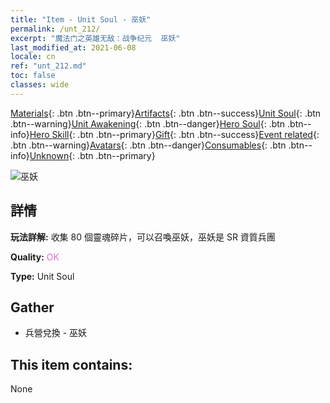 ```yaml
---
title: "Item - Unit Soul - 巫妖"
permalink: /unt_212/
excerpt: "魔法门之英雄无敌：战争纪元  巫妖"
last_modified_at: 2021-06-08
locale: cn
ref: "unt_212.md"
toc: false
classes: wide
---
```

 [Materials](/ItemsCN/){: .btn .btn--primary}[Artifacts](/ItemsCN/Artifacts/){: .btn .btn--success}[Unit Soul](/ItemsCN/UnitSoul/){: .btn .btn--warning}[Unit Awakening](/ItemsCN/UnitAwakening/){: .btn .btn--danger}[Hero Soul](/ItemsCN/HeroSoul/){: .btn .btn--info}[Hero Skill](/ItemsCN/HeroSkill/){: .btn .btn--primary}[Gift](/ItemsCN/Gift/){: .btn .btn--success}[Event related](/ItemsCN/Events/){: .btn .btn--warning}[Avatars](/ItemsCN/Avatars/){: .btn .btn--danger}[Consumables](/ItemsCN/Consumables/){: .btn .btn--info}[Unknown](/ItemsCN/Unknown/){: .btn .btn--primary}

 ![巫妖](/images/u/ti_wuyao.jpg)

## 詳情
 **玩法詳解:** 收集 80 個靈魂碎片，可以召喚巫妖，巫妖是 SR 資質兵團

 **Quality:** <span style="color: #DA70D6">OK</span>

 **Type:** Unit Soul

## Gather

*    兵營兌換 - 巫妖 

## This item contains:

  None

